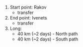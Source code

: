 1. Start point: Rakov
	* transfer
2. End point: Ivenets
	* transfer
3. Long:
	* 40 km (~2 days) - North path
	* 40 km (~2 days) - South path